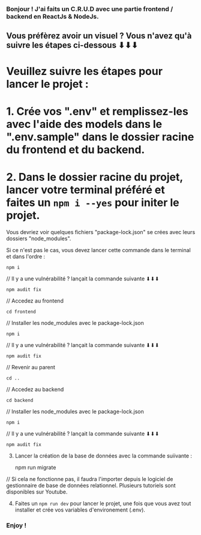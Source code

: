 ### Bonjour ! J'ai faits un C.R.U.D avec une partie frontend / backend en ReactJs & NodeJs.

## Vous préfèrez avoir un visuel ? Vous n'avez qu'à suivre les étapes ci-dessous ⬇⬇⬇

# Veuillez suivre les étapes pour lancer le projet :

# 1. Crée vos ".env" et remplissez-les avec l'aide des models dans le ".env.sample" dans le dossier racine du frontend et du backend.

# 2. Dans le dossier racine du projet, lancer votre terminal préféré et faites un `npm i --yes` pour initer le projet.

Vous devriez voir quelques fichiers "package-lock.json" se crées avec leurs dossiers "node_modules".

Si ce n'est pas le cas, vous devez lancer cette commande dans le terminal et dans l'ordre :

    npm i

// Il y a une vulnérabilité ? lançait la commande suivante ⬇⬇⬇

    npm audit fix

// Accedez au frontend

    cd frontend

// Installer les node_modules avec le package-lock.json

    npm i

// Il y a une vulnérabilité ? lançait la commande suivante ⬇⬇⬇

    npm audit fix

// Revenir au parent

    cd ..

// Accedez au backend

    cd backend

// Installer les node_modules avec le package-lock.json

    npm i

// Il y a une vulnérabilité ? lançait la commande suivante ⬇⬇⬇

    npm audit fix

3. Lancer la création de la base de données avec la commande suiivante :

   npm run migrate

// Si cela ne fonctionne pas, il faudra l'importer depuis le logiciel de gestionnaire de base de données relationnel. Plusieurs tutoriels sont disponibles sur Youtube.

4. Faites un `npm run dev` pour lancer le projet, une fois que vous avez tout installer et crée vos variables d'environement (.env).

### Enjoy !
